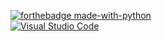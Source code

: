 
[![forthebadge made-with-python](http://ForTheBadge.com/images/badges/made-with-python.svg)](https://www.python.org/) </br>
[![Visual Studio Code](https://img.shields.io/badge/--007ACC?logo=visual%20studio%20code&logoColor=ffffff)](https://code.visualstudio.com/)
